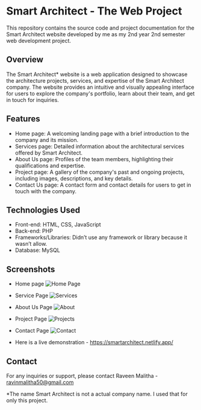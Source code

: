 # Smart Architect - The Web Project

This repository contains the source code and project documentation for the Smart Architect website developed by me as my 2nd year 2nd semester web development project.

## Overview

The Smart Architect* website is a web application designed to showcase the architecture projects, services, and expertise of the Smart Architect company. The website provides an intuitive and visually appealing interface for users to explore the company's portfolio, learn about their team, and get in touch for inquiries.

## Features

- Home page: A welcoming landing page with a brief introduction to the company and its mission.
- Services page: Detailed information about the architectural services offered by Smart Architect.
- About Us page: Profiles of the team members, highlighting their qualifications and expertise.
- Project page: A gallery of the company's past and ongoing projects, including images, descriptions, and key details.
- Contact Us page: A contact form and contact details for users to get in touch with the company.

## Technologies Used

- Front-end: HTML, CSS, JavaScript
- Back-end: PHP
- Frameworks/Libraries: Didn’t use any framework or library because it wasn’t allow.
- Database: MySQL


## Screenshots
- Home page
![Home Page](https://github.com/Raveen522/Smart-Architect---The-Web-Project/assets/89937137/89b53a67-9f86-4366-8e33-85473b6091a9)

- Service Page
![Services](https://github.com/Raveen522/Smart-Architect---The-Web-Project/assets/89937137/bf44317a-2765-4800-98d7-e32787627636)

- About Us Page
![About](https://github.com/Raveen522/Smart-Architect---The-Web-Project/assets/89937137/28966924-d137-4fcb-bf43-6d742bdbbfe7)

- Project Page
![Projects](https://github.com/Raveen522/Smart-Architect---The-Web-Project/assets/89937137/53aac39a-a008-4836-9440-e977f20be9e2)

- Contact Page
![Contact](https://github.com/Raveen522/Smart-Architect---The-Web-Project/assets/89937137/3cab967a-26c2-4bd8-8502-e5c8400e3165)

- Here is a live demonstration - https://smartarchitect.netlify.app/
## Contact

For any inquiries or support, please contact Raveen Malitha -  ravinmalitha50@gmail.com 

*The name Smart Architect is not a actual company name. I used that for only this project. 
